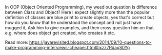 
In OOP (Object Oriented Programming), my weed out question is difference between Class and Object? Here I expect slightly more than the popular definition of classes are blue print to create objects, yes that's correct but how do you know that he understood the concept and not just have mugged it, Ask him to give examples, and then cross question him on that e.g. where does object get created, who creates it etc.

Read more: https://javarevisited.blogspot.com/2014/09/10-questions-to-make-programming-interviews-cheaper.html#ixzz7RdagS0Yg